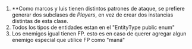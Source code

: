 1. **Como marcos y luis tienen distintos patrones de ataque, se prefiere generar dos subclases de _Players_, en vez de crear dos instancias distintas de esta clase.
2. Todos los tipos de entidades estan en el "EntityType public enum"
3. Los enemigos igual tienen FP. esto es en caso de querer agregar algun enemigo especial que utilice FP como "maná"